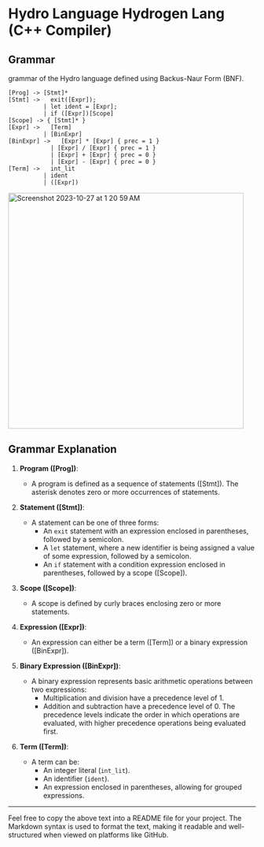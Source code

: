 # Hydro Language Hydrogen Lang (C++ Compiler)


## Grammar
grammar of the Hydro language defined using Backus-Naur Form (BNF).

```plaintext
[Prog] -> [Stmt]*
[Stmt] ->   exit([Expr]);
          | let ident = [Expr];
          | if ([Expr])[Scope]
[Scope] -> { [Stmt]* }
[Expr] ->   [Term]
          | [BinExpr]
[BinExpr] ->   [Expr] * [Expr] { prec = 1 }
            | [Expr] / [Expr] { prec = 1 }
            | [Expr] + [Expr] { prec = 0 }
            | [Expr] - [Expr] { prec = 0 }
[Term] ->   int_lit
          | ident
          | ([Expr])
```
<img width="479" alt="Screenshot 2023-10-27 at 1 20 59 AM" src="https://github.com/Am0stafa/compiler/assets/62848968/5376e7ff-d539-4e0d-ba15-992cca41d394">

## Grammar Explanation

1. **Program ([Prog])**:
    - A program is defined as a sequence of statements ([Stmt]). The asterisk denotes zero or more occurrences of statements.

2. **Statement ([Stmt])**:
    - A statement can be one of three forms:
        - An `exit` statement with an expression enclosed in parentheses, followed by a semicolon.
        - A `let` statement, where a new identifier is being assigned a value of some expression, followed by a semicolon.
        - An `if` statement with a condition expression enclosed in parentheses, followed by a scope ([Scope]).

3. **Scope ([Scope])**:
    - A scope is defined by curly braces enclosing zero or more statements.

4. **Expression ([Expr])**:
    - An expression can either be a term ([Term]) or a binary expression ([BinExpr]).

5. **Binary Expression ([BinExpr])**:
    - A binary expression represents basic arithmetic operations between two expressions:
        - Multiplication and division have a precedence level of 1.
        - Addition and subtraction have a precedence level of 0. The precedence levels indicate the order in which operations are evaluated, with higher precedence operations being evaluated first.

6. **Term ([Term])**:
    - A term can be:
        - An integer literal (`int_lit`).
        - An identifier (`ident`).
        - An expression enclosed in parentheses, allowing for grouped expressions.

---

Feel free to copy the above text into a README file for your project. The Markdown syntax is used to format the text, making it readable and well-structured when viewed on platforms like GitHub.

